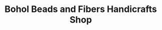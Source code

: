 ---
title: "Bohol Beads and Fibers Handicrafts Shop"
url: /loboc/bohol-beads-and-fibers-handicrafts-shop/
shop: department store
---